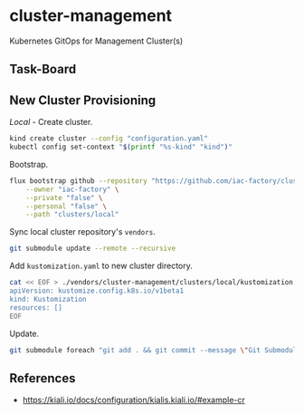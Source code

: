 # cluster-management

Kubernetes GitOps for Management Cluster(s)

## Task-Board

## New Cluster Provisioning

*Local* - Create cluster.

```bash
kind create cluster --config "configuration.yaml"
kubectl config set-context "$(printf "%s-kind" "kind")"
```

Bootstrap.
```bash
flux bootstrap github --repository "https://github.com/iac-factory/cluster-management" \
    --owner "iac-factory" \
    --private "false" \
    --personal "false" \
    --path "clusters/local"
```

Sync local cluster repository's `vendors`.
```bash
git submodule update --remote --recursive
```

Add `kustomization.yaml` to new cluster directory.

```bash
cat << EOF > ./vendors/cluster-management/clusters/local/kustomization.yaml
apiVersion: kustomize.config.k8s.io/v1beta1
kind: Kustomization
resources: []
EOF
```

Update.

```bash
git submodule foreach "git add . && git commit --message \"Git Submodule Update(s)\" && git push -u origin HEAD:main" 
```

## References

- https://kiali.io/docs/configuration/kialis.kiali.io/#example-cr

